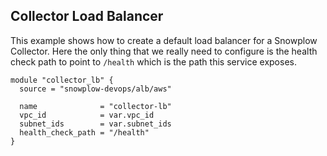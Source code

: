 ## Collector Load Balancer

This example shows how to create a default load balancer for a Snowplow Collector.  Here the only thing that we really need to configure is the health check path to point to `/health` which is the path this service exposes.

```hcl
module "collector_lb" {
  source = "snowplow-devops/alb/aws"

  name              = "collector-lb"
  vpc_id            = var.vpc_id
  subnet_ids        = var.subnet_ids
  health_check_path = "/health"
}
```
